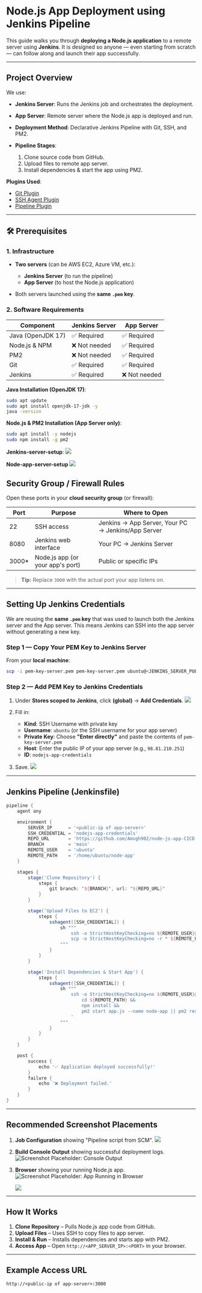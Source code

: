 #  Node.js App Deployment using Jenkins Pipeline

This guide walks you through **deploying a Node.js application** to a remote server using **Jenkins**.
It is designed so anyone — even starting from scratch — can follow along and launch their app successfully.

---

##  Project Overview

We use:

* **Jenkins Server**: Runs the Jenkins job and orchestrates the deployment.
* **App Server**: Remote server where the Node.js app is deployed and run.
* **Deployment Method**: Declarative Jenkins Pipeline with Git, SSH, and PM2.
* **Pipeline Stages**:

  1. Clone source code from GitHub.
  2. Upload files to remote app server.
  3. Install dependencies & start the app using PM2.

**Plugins Used**:

* [Git Plugin](https://plugins.jenkins.io/git/)
* [SSH Agent Plugin](https://plugins.jenkins.io/ssh-agent/)
* [Pipeline Plugin](https://plugins.jenkins.io/workflow-aggregator/)

---

## 🛠 Prerequisites

### 1. Infrastructure

* **Two servers** (can be AWS EC2, Azure VM, etc.):

  * **Jenkins Server** (to run the pipeline)
  * **App Server** (to host the Node.js application)
* Both servers launched using the **same `.pem` key**.

### 2. Software Requirements

| Component         | Jenkins Server | App Server   |
| ----------------- | -------------- | ------------ |
| Java (OpenJDK 17) | ✅ Required     | ✅ Required   |
| Node.js & NPM     | ❌ Not needed   | ✅ Required   |
| PM2               | ❌ Not needed   | ✅ Required   |
| Git               | ✅ Required     | ✅ Required   |
| Jenkins           | ✅ Required     | ❌ Not needed |

**Java Installation (OpenJDK 17)**:

```bash
sudo apt update
sudo apt install openjdk-17-jdk -y
java -version
```

**Node.js & PM2 Installation (App Server only)**:

```bash
sudo apt install -y nodejs
sudo npm install -g pm2
```

**Jenkins-server-setup**:
![](/nodejs-app-img/jenkins-server-setup.png)

**Node-app-server-setup**
![](/nodejs-app-img/node-app-server-setup.png)


##  Security Group / Firewall Rules

Open these ports in your **cloud security group** (or firewall):

| Port   | Purpose                          | Where to Open                                      |
| ------ | -------------------------------- | -------------------------------------------------- |
| 22     | SSH access                       | Jenkins → App Server, Your PC → Jenkins/App Server |
| 8080   | Jenkins web interface            | Your PC → Jenkins Server                           |
| 3000\* | Node.js app (or your app's port) | Public or specific IPs                             |

> **Tip:** Replace `3000` with the actual port your app listens on.

---

## Setting Up Jenkins Credentials

We are reusing the **same `.pem` key** that was used to launch both the Jenkins server and the App server.
This means Jenkins can SSH into the app server without generating a new key.

### Step 1 — Copy Your PEM Key to Jenkins Server

From your **local machine**:

```bash
scp -i pem-key-server.pem pem-key-server.pem ubuntu@<JENKINS_SERVER_PUBLIC_IP>:/home/ubuntu/
```
### Step 2 — Add PEM Key to Jenkins Credentials

1. Under **Stores scoped to Jenkins**, click **(global)** → **Add Credentials**.
   ![](/nodejs-app-img/credentials-1.png)
2. Fill in:

   * **Kind**: SSH Username with private key
   * **Username**: `ubuntu` (or the SSH username for your app server)
   * **Private Key**: Choose **"Enter directly"** and paste the contents of `pem-key-server.pem`
   * **Host**: Enter the public IP of your app server (e.g., `98.81.210.251`)
   * **ID**: `nodejs-app-credentials`
3. Save.
![](/nodejs-app-img/credentials-2.png)

---

##  Jenkins Pipeline (Jenkinsfile)

```groovy
pipeline {
    agent any

    environment {
        SERVER_IP      = '<public-ip of app-server>'
        SSH_CREDENTIAL = 'nodejs-app-credentials'
        REPO_URL       = 'https://github.com/Amogh902/node-js-app-CICD.git'
        BRANCH         = 'main'
        REMOTE_USER    = 'ubuntu'
        REMOTE_PATH    = '/home/ubuntu/node-app'
    }

    stages {
        stage('Clone Repository') {
            steps {
                git branch: "${BRANCH}", url: "${REPO_URL}"
            }
        }

        stage('Upload Files to EC2') {
            steps {
                sshagent([SSH_CREDENTIAL]) {
                    sh """
                        ssh -o StrictHostKeyChecking=no ${REMOTE_USER}@${SERVER_IP} 'mkdir -p ${REMOTE_PATH}'
                        scp -o StrictHostKeyChecking=no -r * ${REMOTE_USER}@${SERVER_IP}:${REMOTE_PATH}/
                    """
                }
            }
        }

        stage('Install Dependencies & Start App') {
            steps {
                sshagent([SSH_CREDENTIAL]) {
                    sh """
                        ssh -o StrictHostKeyChecking=no ${REMOTE_USER}@${SERVER_IP} '
                            cd ${REMOTE_PATH} &&
                            npm install &&
                            pm2 start app.js --name node-app || pm2 restart node-app
                        '
                    """
                }
            }
        }
    }

    post {
        success {
            echo '✅ Application deployed successfully!'
        }
        failure {
            echo '❌ Deployment failed.'
        }
    }
}
```

---

## Recommended Screenshot Placements

1. **Job Configuration** showing "Pipeline script from SCM".
   ![](/nodejs-app-img/job-configuration.png)
2. **Build Console Output** showing successful deployment logs.
   ![Screenshot Placeholder: Console Output](/nodejs-app-img/successful-build.png)
3. **Browser** showing your running Node.js app.
   ![Screenshot Placeholder: App Running in Browser](/nodejs-app-img/final-output-1.png)
   
   ![](/nodejs-app-img/final-output-2.png)

---

##  How It Works

1. **Clone Repository** – Pulls Node.js app code from GitHub.
2. **Upload Files** – Uses SSH to copy files to app server.
3. **Install & Run** – Installs dependencies and starts app with PM2.
4. **Access App** – Open `http://<APP_SERVER_IP>:<PORT>` in your browser.

---

##  Example Access URL

```
http://<public-ip of app-server>:3000
```

